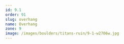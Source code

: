 ```yaml
---
id: 9.1
order: 91
slug: overhang
name: Overhang
zone: 9
image: /images/boulders/titans-ruin/9-1-w2706w.jpg
---
```

